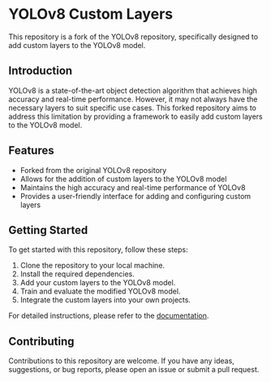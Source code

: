 # YOLOv8 Custom Layers

This repository is a fork of the YOLOv8 repository, specifically designed to add custom layers to the YOLOv8 model.

## Introduction

YOLOv8 is a state-of-the-art object detection algorithm that achieves high accuracy and real-time performance. However, it may not always have the necessary layers to suit specific use cases. This forked repository aims to address this limitation by providing a framework to easily add custom layers to the YOLOv8 model.

## Features

- Forked from the original YOLOv8 repository
- Allows for the addition of custom layers to the YOLOv8 model
- Maintains the high accuracy and real-time performance of YOLOv8
- Provides a user-friendly interface for adding and configuring custom layers

## Getting Started

To get started with this repository, follow these steps:

1. Clone the repository to your local machine.
2. Install the required dependencies.
3. Add your custom layers to the YOLOv8 model.
4. Train and evaluate the modified YOLOv8 model.
5. Integrate the custom layers into your own projects.

For detailed instructions, please refer to the [documentation](/docs).

## Contributing

Contributions to this repository are welcome. If you have any ideas, suggestions, or bug reports, please open an issue or submit a pull request.